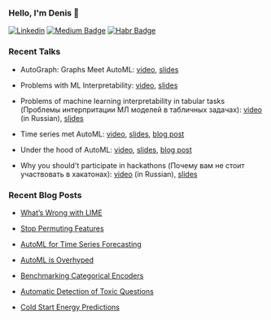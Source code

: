 ### Hello, I'm Denis 👋

[![Linkedin](https://img.shields.io/badge/-Denis%20Vorotyntsev-blue?style=flat-square&logo=Linkedin&logoColor=white&link=https://www.linkedin.com/in/denis-vorotyntsev/)](https://www.linkedin.com/in/denis-vorotyntsev/)
[![Medium Badge](https://img.shields.io/badge/-tEarth-000000?style=flat&labelColor=000000&logo=Medium&link=https://medium.com/@tEarth)](https://medium.com/@tEarth)
[![Habr Badge](https://img.shields.io/badge/-tEarth-47CCCC?style=flat&logo=habr&logoColor=white&link=https://habr.com/ru/users/tEarth/)](https://habr.com/ru/users/tEarth/)

### Recent Talks 

* AutoGraph: Graphs Meet AutoML: 
[video](https://youtu.be/DWn82bIhxdI), 
[slides](https://docs.google.com/presentation/d/1aWIz5D-LeToKNlSs2hAUZMr7NghOC65OlCWeXIwRFo0/edit?usp=sharing)

* Problems with ML Interpretability: 
[video](https://youtu.be/TzjRo8GqJ2k),
[slides](https://docs.google.com/presentation/d/1859VeO5eN4OmlYGQhmhvhpggPDWrsFWOAS-7DaTaTE4/edit?usp=sharing)

* Problems of machine learning interpretability in tabular tasks (Проблемы интерпритации МЛ моделей в табличных задачах):
[video](https://youtu.be/jOfl9_utKx8) (in Russian),
[slides](https://docs.google.com/presentation/d/1hRvRoRqDU9dkf1i_EqoaCViyconS3EXgYhUEsbzzLx4/edit?usp=sharing)

* Time series met AutoML:
[video](https://youtu.be/fAFWkpBLmHg),
[slides](https://docs.google.com/presentation/d/1xfkZ2mubknje3OkgSjOB376XTaMp43VHzys-xBPqqnQ/edit?usp=sharing),
[blog post](https://towardsdatascience.com/automl-for-time-series-forecasting-6caaf194d268?source=friends_link&sk=50384f9b4d5e762e0fe1503f36e940c0)

* Under the hood of AutoML:
[video](https://youtu.be/cbtSyMhuKhI),
[slides](https://docs.google.com/presentation/d/1sJ5YKbnVVHF0WEdWw0pX67zt5zb5T3DMK9xScPf-cOg/edit?usp=sharing),
[blog post](https://towardsdatascience.com/automl-is-overhyped-1b5511ded65f?source=friends_link&sk=77aee47bfd9df6e00fbdc4e83cfa5ce9)

* Why you should't participate in hackathons (Почему вам не стоит участвовать в хакатонах):
[video](https://youtu.be/aNBtteJFdZ8) (in Russian),
[slides](https://docs.google.com/presentation/d/1VcxpS_H9MDRqJ1RoXKxs4DG5bwM13a5W8qS0xPIJ9Uk/edit?usp=sharing)


### Recent Blog Posts  

* [What’s Wrong with LIME](https://towardsdatascience.com/whats-wrong-with-lime-86b335f34612?source=friends_link&sk=5ebe02a3e48d0101861a3b27236d4e33)

* [Stop Permuting Features](https://towardsdatascience.com/stop-permuting-features-c1412e31b63f?source=friends_link&sk=ffa3310816639ebcd30f7e6cdfd01efa)

* [AutoML for Time Series Forecasting](https://towardsdatascience.com/automl-for-time-series-forecasting-6caaf194d268?source=friends_link&sk=50384f9b4d5e762e0fe1503f36e940c0)

* [AutoML is Overhyped](https://towardsdatascience.com/automl-is-overhyped-1b5511ded65f?source=friends_link&sk=77aee47bfd9df6e00fbdc4e83cfa5ce9)

* [Benchmarking Categorical Encoders](https://towardsdatascience.com/benchmarking-categorical-encoders-9c322bd77ee8?source=friends_link&sk=7a65c74e18620705c0e9afd4dac888c2)

* [Automatic Detection of Toxic Questions](https://towardsdatascience.com/automatic-detection-of-toxic-questions-1f97dfcf091?source=friends_link&sk=434ff3a1595d23c396abc9ed0a67dd42)

* [Cold Start Energy Predictions](https://towardsdatascience.com/cold-start-energy-predictions-d3971b1803e?source=friends_link&sk=532eebb5159f759ad3ba57b3cdab971b)
